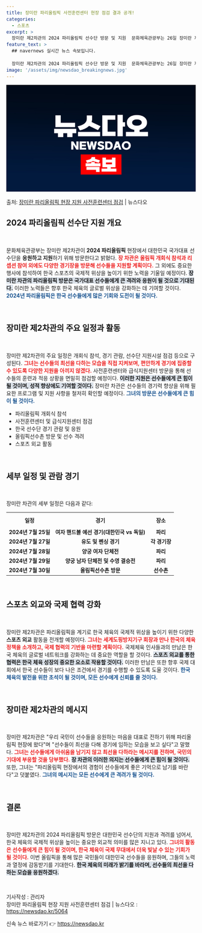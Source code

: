 ```yaml
---
title: 장미란 파리올림픽 사전훈련센터 현장 점검 결과 공개!
categories:
  - 스포츠
excerpt: >
  장미란 제2차관의 2024 파리올림픽 선수단 방문 및 지원  문화체육관광부는 26일 장미란 제2차관이 ‘20…
feature_text: >
  ## navernews 실시간 뉴스 속보입니다.

  장미란 제2차관의 2024 파리올림픽 선수단 방문 및 지원  문화체육관광부는 26일 장미란 제2차관이 ‘20…
image: '/assets/img/newsdao_breakingnews.jpg'
---
```


![뉴스다오 속보](/assets/img/newsdao_breakingnews.jpg)

<p>출처: <a href="https://newsdao.kr/5064" rel="dofollow">장미란 파리올림픽 현장 지원 사전훈련센터 점검</a> | 뉴스다오</p>

<h2 data-ke-size="size26">2024 파리올림픽 선수단 지원 개요</h2>

<p data-ke-size="size16">&nbsp;</p>

문화체육관광부는 장미란 제2차관이 **2024 파리올림픽** 현장에서 대한민국 국가대표 선수단을 **응원하고 지원**하기 위해 방문한다고 밝혔다. <b><span style="color: #ee2323;">장 차관은 올림픽 개회식 참석과 리셉션 참여 외에도 다양한 경기장을 방문해 선수들을 지원할 계획이다.</span></b> 그 외에도 중요한 행사에 참석하여 한국 스포츠의 국제적 위상을 높이기 위한 노력을 기울일 예정이다. <b><span style="background-color: #21538527;">장미란 차관의 파리올림픽 방문은 국가대표 선수들에게 큰 격려와 응원이 될 것으로 기대된다.</span></b> 이러한 노력들은 향후 한국 체육의 글로벌 위상을 강화하는 데 기여할 것이다. <b><span style="color: #1a5490;">2024년 파리올림픽은 한국 선수들에게 많은 기회와 도전이 될 것이다.</span></b>

<p data-ke-size="size16">&nbsp;</p>

<h2 data-ke-size="size26">장미란 제2차관의 주요 일정과 활동</h2>

<p data-ke-size="size16">&nbsp;</p>

장미란 제2차관의 주요 일정은 개회식 참석, 경기 관람, 선수단 지원시설 점검 등으로 구성된다. <b><span style="color: #ee2323;">그녀는 선수들의 최선을 다하는 모습을 직접 지켜보며, 편안하게 경기에 집중할 수 있도록 다양한 지원을 아끼지 않겠다.</span></b> 사전훈련센터와 급식지원센터 방문을 통해 선수들의 훈련과 적응 상황을 면밀히 점검할 예정이다. <b><span style="background-color: #21538527;">이러한 지원은 선수들에게 큰 힘이 될 것이며, 성적 향상에도 기여할 것이다.</span></b> 장미란 차관은 선수들의 경기력 향상을 위해 필요한 프로그램 및 지원 사항을 철저히 확인할 예정이다. <b><span style="color: #1a5490;">그녀의 방문은 선수들에게 큰 힘이 될 것이다.</span></b>

<ul>
<li>파리올림픽 개회식 참석</li>
<li>사전훈련센터 및 급식지원센터 점검</li>
<li>한국 선수단 경기 관람 및 응원</li>
<li>올림픽선수촌 방문 및 선수 격려</li>
<li>스포츠 외교 활동</li>
</ul>

<p data-ke-size="size16">&nbsp;</p>

<h2 data-ke-size="size26">세부 일정 및 관람 경기</h2>

<p data-ke-size="size16">&nbsp;</p>

장미란 차관의 세부 일정은 다음과 같다:

<table style="width: 100%;">

<tr>
<th style="text-align: center; height: 32px;"><b>일정</b></th>
<th style="text-align: center; height: 32px;"><b>경기</b></th>
<th style="text-align: center; height: 32px;"><b>장소</b></th>
</tr>

<tr>
<td style="text-align: center; height: 17px;"><b>2024년 7월 25일</b></td>
<td style="text-align: center; height: 17px;"><b>여자 핸드볼 예선 경기(대한민국 vs 독일)</b></td>
<td style="text-align: center; height: 17px;"><b>파리</b></td>
</tr>

<tr>
<td style="text-align: center; height: 17px;"><b>2024년 7월 27일</b></td>
<td style="text-align: center; height: 17px;"><b>유도 및 펜싱 경기</b></td>
<td style="text-align: center; height: 17px;"><b>각 경기장</b></td>
</tr>

<tr>
<td style="text-align: center; height: 17px;"><b>2024년 7월 28일</b></td>
<td style="text-align: center; height: 17px;"><b>양궁 여자 단체전</b></td>
<td style="text-align: center; height: 17px;"><b>파리</b></td>
</tr>

<tr>
<td style="text-align: center; height: 17px;"><b>2024년 7월 29일</b></td>
<td style="text-align: center; height: 17px;"><b>양궁 남자 단체전 및 수영 결승전</b></td>
<td style="text-align: center; height: 17px;"><b>파리</b></td>
</tr>

<tr>
<td style="text-align: center; height: 17px;"><b>2024년 7월 30일</b></td>
<td style="text-align: center; height: 17px;"><b>올림픽선수촌 방문</b></td>
<td style="text-align: center; height: 17px;"><b>선수촌</b></td>
</tr>

</table>

<p data-ke-size="size16">&nbsp;</p>

<h2 data-ke-size="size26">스포츠 외교와 국제 협력 강화</h2>

<p data-ke-size="size16">&nbsp;</p>

장미란 제2차관은 파리올림픽을 계기로 한국 체육의 국제적 위상을 높이기 위한 다양한 <b>스포츠 외교</b> 활동을 전개할 예정이다. <b><span style="color: #ee2323;">그녀는 세계도핑방지기구 회장과 만나 한국의 체육 정책을 소개하고, 국제 협력의 기반을 마련할 계획이다.</span></b> 국제체육 인사들과의 만남은 한국 체육의 글로벌 네트워크를 강화하는 데 중요한 역할을 할 것이다. <b><span style="background-color: #21538527;">스포츠 외교를 통한 협력은 한국 체육 성장의 중요한 요소로 작용할 것이다.</span></b> 이러한 만남은 또한 향후 국제 대회에서 한국 선수들이 보다 나은 조건에서 경기를 수행할 수 있도록 도울 것이다. <b><span style="color: #1a5490;">한국 체육의 발전을 위한 초석이 될 것이며, 모든 선수에게 신뢰를 줄 것이다.</span></b>

<p data-ke-size="size16">&nbsp;</p>

<h2 data-ke-size="size26">장미란 제2차관의 메시지</h2>

<p data-ke-size="size16">&nbsp;</p>

장미란 제2차관은 "우리 국민이 선수들을 응원하는 마음을 대표로 전하기 위해 파리올림픽 현장에 왔다"며 "선수들이 최선을 다해 경기에 임하는 모습을 보고 싶다"고 말했다. <b><span style="color: #ee2323;">그녀는 선수들에게 아쉬움을 남기지 않고 최선을 다하라는 메시지를 전하며, 국민의 기대에 부응할 것을 당부했다.</span></b> <b><span style="background-color: #21538527;">장 차관의 이러한 의지는 선수들에게 큰 힘이 될 것이다.</span></b> 또한, 그녀는 "파리올림픽 현장에서의 경험이 선수들에게 좋은 기억으로 남기를 바란다"고 덧붙였다. <b><span style="color: #1a5490;">그녀의 메시지는 모든 선수에게 큰 격려가 될 것이다.</span></b>

<p data-ke-size="size16">&nbsp;</p>

<h2 data-ke-size="size26">결론</h2>

<p data-ke-size="size16">&nbsp;</p>

장미란 제2차관의 2024 파리올림픽 방문은 대한민국 선수단의 지원과 격려를 넘어서, 한국 체육의 국제적 위상을 높이는 중요한 외교적 의미를 많은 지니고 있다. <b><span style="color: #ee2323;">그녀의 활동은 선수들에게 큰 힘이 될 것이며, 한국 체육이 국제 무대에서 더욱 빛날 수 있는 기회가 될 것이다.</span></b> 이번 올림픽을 통해 많은 국민들이 대한민국 선수들을 응원하며, 그들의 노력과 열정에 감동받기를 기대한다. <b><span style="background-color: #21538527;">한국 체육의 미래가 밝기를 바라며, 선수들의 최선을 다하는 모습을 응원하겠다.</span></b>

<p data-ke-size="size16">&nbsp;</p>

기사작성 : 관리자  
장미란 파리올림픽 현장 지원 사전훈련센터 점검 | 뉴스다오  : <a href="https://newsdao.kr/5064">https://newsdao.kr/5064</a> 

신속 뉴스 바로가기 👉 <a href="https://newsdao.kr" rel="dofollow">https://newsdao.kr</a>


